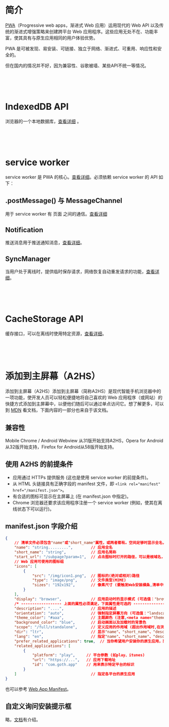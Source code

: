 
# 简介

[PWA](https://developer.mozilla.org/zh-CN/docs/Web/Progressive_web_apps)（Progressive web apps，渐进式 Web 应用）运用现代的 Web API 以及传统的渐进式增强策略来创建跨平台 Web 应用程序。这些应用无处不在、功能丰富，使其具有与原生应用相同的用户体验优势。

PWA 是可被发现、易安装、可链接、独立于网络、渐进式、可重用、响应性和安全的。

但在国内的情况并不好，因为兼容性、谷歌被墙、某些API不统一等情况。

</br>
</br>
</br>

# IndexedDB API

浏览器的一个本地数据库，[查看详细](../../IndexedDB) 。

</br>
</br>
</br>

# service worker

service worker 是 PWA 的核心。[查看详细](./ServiceWorker_API.md)。必须依赖 service worker 的 API 如下：

## .postMessage() 与 MessageChannel

用于 service worker 有 页面 之间的通信。[查看详细](./MessageChannel_API.md)

## Notification

推送消息用于推送通知消息，[查看详细](./Notification_API.md)。

## SyncManager

当用户处于离线时，提供临时保存请求，网络恢复自动重发请求的功能，[查看详细](./SyncManager_API.md)。

</br>
</br>
</br>

# CacheStorage API

缓存接口，可以在离线时使用特定资源，[查看详细](./CacheStorage_API.md)。

</br>
</br>
</br>

# 添加到主屏幕（A2HS）

添加到主屏幕（A2HS）添加到主屏幕（简称A2HS）是现代智能手机浏览器中的一项功能，使开发人员可以轻松便捷地将自己喜欢的 Web 应用程序（或网站）的快捷方式添加到主屏幕中，以便他们随后可以通过单点访问它。想了解更多，可以到 [MDN](https://developer.mozilla.org/zh-CN/docs/Web/Progressive_web_apps) 看文档，下面内容的一部分也来自于该文档。

## 兼容性

Mobile Chrome / Android Webview 从31版开始支持A2HS，Opera for Android从32版开始支持，Firefox for Android从58版开始支持。

## 使用 A2HS 的前提条件

- 应用通过 HTTPs 提供服务 (这也是使用 service worker 的前提条件)。
- 从 HTML 头链接具有正确字段的 manifest 文件，即 `<link rel="manifest" href="/manifest.json">`。
- 有合适的图标可显示在主屏幕上 (在 manifest.json 中指定)。
- Chrome 浏览器还要求该应用程序注册一个 service worker (例如，使其在离线状态下可以运行)。

## manifest.json 字段介绍

``` json
{
    // 清单文件必须包含"name"或"short_name"属性，或两者都有。空间足够时显示全名，否则显示短名。
    "name": "string.........",        // 应用全名
    "short_name": "string",           // 应用名简称
    "start_url": "/subpage?param=1",  // 点击图标时打开的路径，可以是根域名，也可以内部页面
    // Web 应用可使用的图标组
    "icons": [
        {
            "src": "/img/icon1.png",  // 图标的(绝对或相对)路径
            "type": "image/png",      // 文件类型(MIME)
            "sizes": "192x192",       // 像素尺寸 (要触发Web安装横条,清单中至少包含一个144x144的图标) (注意格式,中间的"乘号"是小写英文字母x)
        }
    ],
    "display": "browser",             // 应用启动时的显示模式 (可选值："browser"->浏览器中打开;"standalone"->不显示浏览器栏;"fullscreen"->全屏,即不显示浏览器栏和设备栏) 要显示安装横幅,值不能是"browser"
    /* ------------------ 上面的属性必须满足，下面属性是可选的 ------------------ */
    "description": "....",            // 应用的描述
    "orientation": "auto",            // 强制指定屏幕方向 (可选值："landscape"->风景/横屏;"protrait"->肖像/竖屏;"auto")
    "theme_color": "#aaa",            // 主题颜色 (注意,<meta name="theme-color" content="#bbb">的优先级比此属性要高)
    "background_color": "blue",       // 启动画面以及加载时的背景色
    "scope": "/full/standalone",      // 定义应用的作用域 (超出作用域时,在浏览器新窗口打开)
    "dir": "ltr",                     // 显示"name"、"short_name"、"description"参数文本的方向，默认与路i兰奇语言一致 (可选值："ltr"->从左到右;"rtl"->从右到左;"auto")
    "lang": "en",                     // 指定"name"、"short_name"、"description"参数文本的语言
    "prefer_related_applications": true,  // 当你希望用户安装你的原生应用，而非 Web 应用，把此属性设为 true (需要配合"related_applications"使用)
    "related_applications": [
        {
            "platform": "play",     // 平台参数 (如play、itunes)
            "url": "https://...",   // 应用下载地址
            "id": "com.goth.app"    // 用来表示特定平台的标识
        }
    ]                                 // 指定各平台的原生应用
}
```

也可以参考 [Web App Manifest](https://developer.mozilla.org/zh-CN/docs/Web/Manifest)。

## 自定义询问安装提示框

略，[文档](https://developer.mozilla.org/zh-CN/docs/Web/Progressive_web_apps)有介绍。
